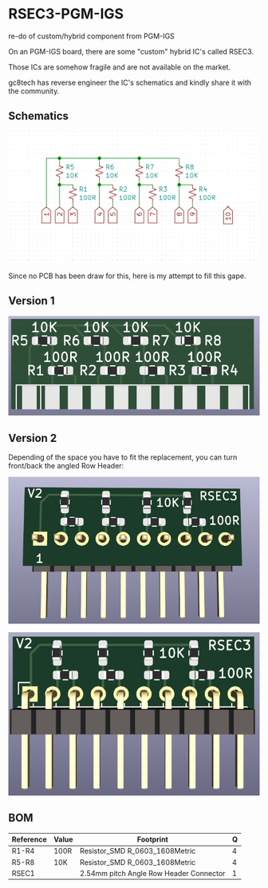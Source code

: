 # RSEC3-PGM-IGS
re-do of custom/hybrid component from PGM-IGS 

On an PGM-IGS board, there are some "custom" hybrid IC's called RSEC3.

Those ICs are somehow fragile and are not available on the market.

gc8tech has reverse engineer the IC's schematics and kindly share it with the community.

## Schematics
![Equivalent Schematics](https://raw.githubusercontent.com/saintfrater/RSEC3-PGM-IGS/main/img/schematics.png)

Since no PCB has been draw for this, here is my attempt to fill this gape.

## Version 1
![PCB Version 1](https://raw.githubusercontent.com/saintfrater/RSEC3-PGM-IGS/main/img/PCB-V1.png)

## Version 2
Depending of the space you have to fit the replacement, you can turn front/back the angled Row Header:

![PCB Version 2](https://raw.githubusercontent.com/saintfrater/RSEC3-PGM-IGS/main/img/PCB-V2.png)

![PCB Version 2 Front Variant](https://raw.githubusercontent.com/saintfrater/RSEC3-PGM-IGS/main/img/PCB-V2-Variant.png)

## BOM
| Reference | Value | Footprint | Q |
| --------- | ----- | --------- | - |
| R1-R4  | 100R | Resistor_SMD R_0603_1608Metric | 4 |
| R5-R8  | 10K  | Resistor_SMD R_0603_1608Metric | 4 |
| RSEC1  |      | 2.54mm pitch Angle Row Header Connector | 1 |

